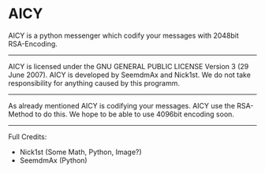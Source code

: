 # AICY

AICY is a python messenger which codify your messages with 2048bit RSA-Encoding.
***

AICY is licensed under the GNU GENERAL PUBLIC LICENSE Version 3 (29 June 2007).
AICY is developed by SeemdmAx and Nick1st.
We do not take responsibility for anything caused by this programm.
***

As already mentioned AICY is codifying your messages.
AICY use the RSA-Method to do this.
We hope to be able to use 4096bit encoding soon.
***

Full Credits:

- Nick1st (Some Math, Python, Image?)
- SeemdmAx (Python)
